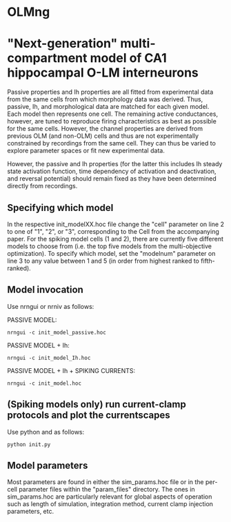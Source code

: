 # OLMng
"Next-generation" multi-compartment model of CA1 hippocampal O-LM interneurons
==============================================================================

Passive properties and Ih properties are all fitted from experimental data from
the same cells from which morphology data was derived. Thus, passive, Ih, and
morphological data are matched for each given model. Each model then represents
one cell. The remaining active conductances, however, are tuned to reproduce
firing characteristics as best as possible for the same cells. However, the
channel properties are derived from previous OLM (and non-OLM) cells and thus
are not experimentally constrained by recordings from the same cell. They can
thus be varied to explore parameter spaces or fit new experimental data. 

However, the passive and Ih properties (for the latter this includes Ih steady
state activation function, time dependency of activation and deactivation, and
reversal potential) should remain fixed as they have been determined directly
from recordings.

Specifying which model
----------------------
In the respective init_modelXX.hoc file change the "cell" parameter on line 2
to one of "1", "2", or "3", corresponding to the Cell from the accompanying
paper. For the spiking model cells (1 and 2), there are currently five
different models to choose from (i.e. the top five models from the
multi-objective optimization). To specify which model, set the "modelnum"
parameter on line 3 to any value between 1 and 5 (in order from highest ranked
to fifth-ranked).

Model invocation
----------------
Use nrngui or nrniv as follows:

PASSIVE MODEL:

    nrngui -c init_model_passive.hoc

PASSIVE MODEL + Ih:

    nrngui -c init_model_Ih.hoc

PASSIVE MODEL + Ih + SPIKING CURRENTS:

    nrngui -c init_model.hoc

(Spiking models only) run current-clamp protocols and plot the currentscapes
----------------------------------------------------------------------------
Use python and as follows:

    python init.py

Model parameters
----------------
Most parameters are found in either the sim_params.hoc file or in the 
per-cell parameter files within the "param_files" directory. The ones in
sim_params.hoc are particularly relevant for global aspects of operation
such as length of simulation, integration method, current clamp injection
parameters, etc. 
